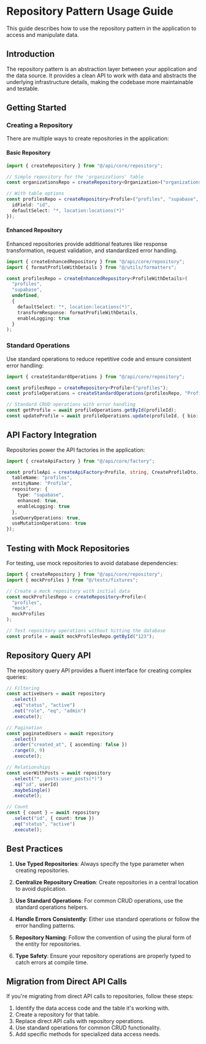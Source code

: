
# Repository Pattern Usage Guide

This guide describes how to use the repository pattern in the application to access and manipulate data.

## Introduction

The repository pattern is an abstraction layer between your application and the data source. It provides a clean API to work with data and abstracts the underlying infrastructure details, making the codebase more maintainable and testable.

## Getting Started

### Creating a Repository

There are multiple ways to create repositories in the application:

#### Basic Repository

```typescript
import { createRepository } from "@/api/core/repository";

// Simple repository for the 'organizations' table
const organizationsRepo = createRepository<Organization>("organizations");

// With table options
const profilesRepo = createRepository<Profile>("profiles", "supabase", {
  idField: "id",
  defaultSelect: "*, location:locations(*)"
});
```

#### Enhanced Repository

Enhanced repositories provide additional features like response transformation, request validation, and standardized error handling.

```typescript
import { createEnhancedRepository } from "@/api/core/repository";
import { formatProfileWithDetails } from "@/utils/formatters";

const profilesRepo = createEnhancedRepository<ProfileWithDetails>(
  "profiles",
  "supabase",
  undefined,
  {
    defaultSelect: "*, location:locations(*)",
    transformResponse: formatProfileWithDetails,
    enableLogging: true
  }
);
```

### Standard Operations

Use standard operations to reduce repetitive code and ensure consistent error handling:

```typescript
import { createStandardOperations } from "@/api/core/repository";

const profilesRepo = createRepository<Profile>("profiles");
const profileOperations = createStandardOperations(profilesRepo, "Profile");

// Standard CRUD operations with error handling
const getProfile = await profileOperations.getById(profileId);
const updateProfile = await profileOperations.update(profileId, { bio: "New bio" });
```

## API Factory Integration

Repositories power the API factories in the application:

```typescript
import { createApiFactory } from "@/api/core/factory";

const profileApi = createApiFactory<Profile, string, CreateProfileDto, UpdateProfileDto>({
  tableName: "profiles",
  entityName: "Profile",
  repository: {
    type: "supabase",
    enhanced: true,
    enableLogging: true
  },
  useQueryOperations: true,
  useMutationOperations: true
});
```

## Testing with Mock Repositories

For testing, use mock repositories to avoid database dependencies:

```typescript
import { createRepository } from "@/api/core/repository";
import { mockProfiles } from "@/tests/fixtures";

// Create a mock repository with initial data
const mockProfilesRepo = createRepository<Profile>(
  "profiles", 
  "mock", 
  mockProfiles
);

// Test repository operations without hitting the database
const profile = await mockProfilesRepo.getById("123");
```

## Repository Query API

The repository query API provides a fluent interface for creating complex queries:

```typescript
// Filtering
const activeUsers = await repository
  .select()
  .eq("status", "active")
  .not("role", "eq", "admin")
  .execute();

// Pagination
const paginatedUsers = await repository
  .select()
  .order("created_at", { ascending: false })
  .range(0, 9)
  .execute();

// Relationships
const userWithPosts = await repository
  .select("*, posts:user_posts(*)")
  .eq("id", userId)
  .maybeSingle()
  .execute();

// Count
const { count } = await repository
  .select("id", { count: true })
  .eq("status", "active")
  .execute();
```

## Best Practices

1. **Use Typed Repositories**: Always specify the type parameter when creating repositories.

2. **Centralize Repository Creation**: Create repositories in a central location to avoid duplication.

3. **Use Standard Operations**: For common CRUD operations, use the standard operations helpers.

4. **Handle Errors Consistently**: Either use standard operations or follow the error handling patterns.

5. **Repository Naming**: Follow the convention of using the plural form of the entity for repositories.

6. **Type Safety**: Ensure your repository operations are properly typed to catch errors at compile time.

## Migration from Direct API Calls

If you're migrating from direct API calls to repositories, follow these steps:

1. Identify the data access code and the table it's working with.
2. Create a repository for that table.
3. Replace direct API calls with repository operations.
4. Use standard operations for common CRUD functionality.
5. Add specific methods for specialized data access needs.
